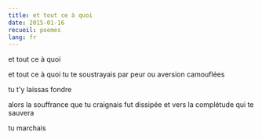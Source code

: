```yaml
---
title: et tout ce à quoi
date: 2015-01-16
recueil: poemes
lang: fr
---
```


et tout ce à quoi

et tout ce à quoi tu te soustrayais
par peur ou aversion camouflées

tu t'y laissas fondre

alors la souffrance que tu craignais fut dissipée
et vers la complétude qui te sauvera

tu marchais
